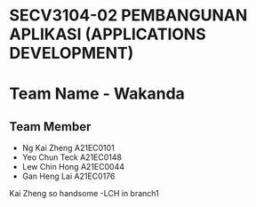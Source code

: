 # SECV3104-02 PEMBANGUNAN APLIKASI (APPLICATIONS DEVELOPMENT)
# Team Name - Wakanda
## Team Member
- Ng Kai Zheng A21EC0101
- Yeo Chun Teck A21EC0148
- Lew Chin Hong A21EC0044
- Gan Heng Lai A21EC0176

Kai Zheng so handsome
-LCH in branch1
